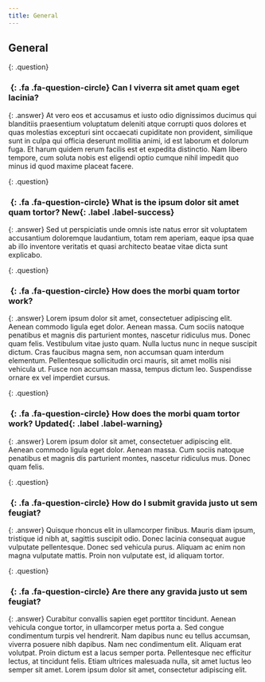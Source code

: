 ```yaml
---
title: General
---
```


## General


{: .question}
### *&nbsp;*{: .fa .fa-question-circle} Can I viverra sit amet quam eget lacinia?

{: .answer}
At vero eos et accusamus et iusto odio dignissimos ducimus qui blanditiis praesentium voluptatum deleniti atque corrupti
quos dolores et quas molestias excepturi sint occaecati cupiditate non provident, similique sunt in culpa qui officia
deserunt mollitia animi, id est laborum et dolorum fuga. Et harum quidem rerum facilis est et expedita distinctio.
Nam libero tempore, cum soluta nobis est eligendi optio cumque nihil impedit quo minus id quod maxime placeat facere.


{: .question}
### *&nbsp;*{: .fa .fa-question-circle} What is the ipsum dolor sit amet quam tortor? **New**{: .label .label-success}

{: .answer}
Sed ut perspiciatis unde omnis iste natus error sit voluptatem accusantium doloremque laudantium, totam rem aperiam,
eaque ipsa quae ab illo inventore veritatis et quasi architecto beatae vitae dicta sunt explicabo.


{: .question}
### *&nbsp;*{: .fa .fa-question-circle} How does the morbi quam tortor work?

{: .answer}
Lorem ipsum dolor sit amet, consectetuer adipiscing elit. Aenean commodo ligula eget dolor. Aenean massa.
Cum sociis natoque penatibus et magnis dis parturient montes, nascetur ridiculus mus. Donec quam felis.
Vestibulum vitae justo quam. Nulla luctus nunc in neque suscipit dictum.
Cras faucibus magna sem, non accumsan quam interdum elementum.
Pellentesque sollicitudin orci mauris, sit amet mollis nisi vehicula ut. Fusce non accumsan massa, tempus dictum leo.
Suspendisse ornare ex vel imperdiet cursus.


{: .question}
### *&nbsp;*{: .fa .fa-question-circle} How does the morbi quam tortor work? **Updated**{: .label .label-warning}

{: .answer}
Lorem ipsum dolor sit amet, consectetuer adipiscing elit. Aenean commodo ligula eget dolor. Aenean massa.
Cum sociis natoque penatibus et magnis dis parturient montes, nascetur ridiculus mus. Donec quam felis.


{: .question}
### *&nbsp;*{: .fa .fa-question-circle} How do I submit gravida justo ut sem feugiat?

{: .answer}
Quisque rhoncus elit in ullamcorper finibus. Mauris diam ipsum, tristique id nibh at, sagittis suscipit odio.
Donec lacinia consequat augue vulputate pellentesque. Donec sed vehicula purus.
Aliquam ac enim non magna vulputate mattis. Proin non vulputate est, id aliquam tortor.


{: .question}
### *&nbsp;*{: .fa .fa-question-circle} Are there any gravida justo ut sem feugiat?

{: .answer}
Curabitur convallis sapien eget porttitor tincidunt. Aenean vehicula congue tortor, in ullamcorper metus porta a.
Sed congue condimentum turpis vel hendrerit. Nam dapibus nunc eu tellus accumsan, viverra posuere nibh dapibus.
Nam nec condimentum elit. Aliquam erat volutpat. Proin dictum est a lacus semper porta.
Pellentesque nec efficitur lectus, at tincidunt felis. Etiam ultrices malesuada nulla, sit amet luctus leo semper sit amet.
Lorem ipsum dolor sit amet, consectetur adipiscing elit.
